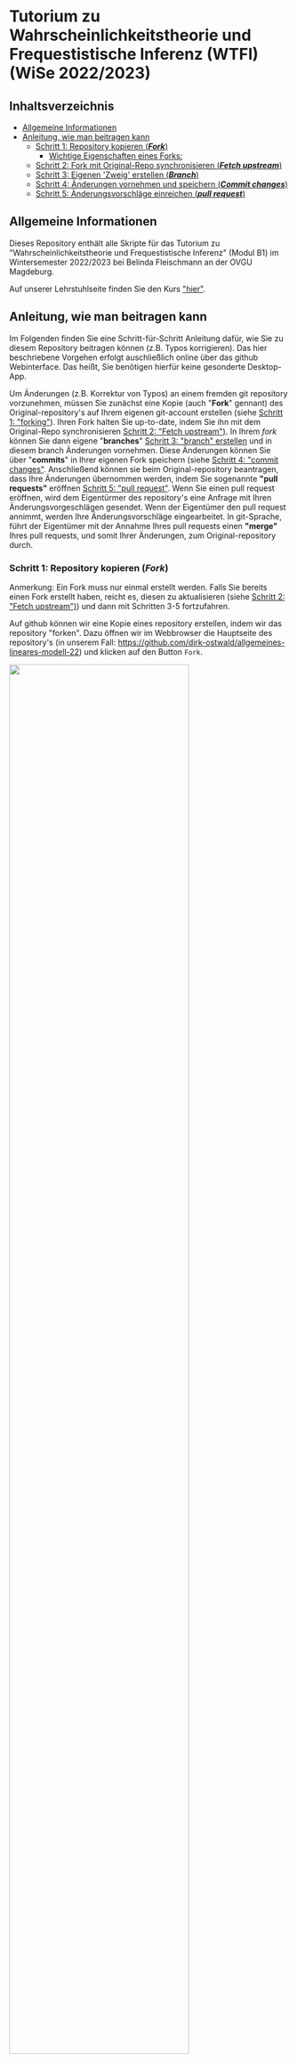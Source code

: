 # Tutorium zu Wahrscheinlichkeitstheorie und Frequestistische Inferenz (WTFI) (WiSe 2022/2023) <!-- omit in toc -->



## Inhaltsverzeichnis <!-- omit in toc -->
- [Allgemeine Informationen](#allgemeine-informationen)
- [Anleitung, wie man beitragen kann](#anleitung-wie-man-beitragen-kann)
  - [Schritt 1: Repository kopieren (***Fork***)](#schritt-1-repository-kopieren-fork)
    - [Wichtige Eigenschaften eines Forks:](#wichtige-eigenschaften-eines-forks)
  - [Schritt 2: Fork mit Original-Repo synchronisieren (***Fetch upstream***)](#schritt-2-fork-mit-original-repo-synchronisieren-fetch-upstream)
  - [Schritt 3: Eigenen 'Zweig' erstellen (***Branch***)](#schritt-3-eigenen-zweig-erstellen-branch)
  - [Schritt 4: Änderungen vornehmen und speichern (***Commit changes***)](#schritt-4-änderungen-vornehmen-und-speichern-commit-changes)
  - [Schritt 5: Änderungsvorschläge einreichen (***pull request***)](#schritt-5-änderungsvorschläge-einreichen-pull-request)

## Allgemeine Informationen
Dieses Repository enthält alle Skripte für das Tutorium zu "Wahrscheinlichkeitstheorie und Frequestistische Inferenz" (Modul B1) im Wintersemester 2022/2023 bei Belinda Fleischmann an der OVGU Magdeburg.

Auf unserer Lehrstuhlseite finden Sie den Kurs ["hier"](https://www.ipsy.ovgu.de/Institut/Abteilungen+des+Institutes/Methodenlehre+I+_+Experimentelle+und+Neurowissenschaftliche+Psychologie/Lehre/Wintersemester+2023/Wahrscheinlichkeitstheorie+und+Frequentistische+Inferenz.html). 

## Anleitung, wie man beitragen kann
Im Folgenden finden Sie eine Schritt-für-Schritt Anleitung dafür, wie Sie zu diesem Repository beitragen können (z.B. Typos korrigieren). Das hier beschriebene Vorgehen erfolgt auschließlich online über das github Webinterface. Das heißt, Sie benötigen hierfür keine gesonderte Desktop-App. 

Um Änderungen (z.B. Korrektur von Typos) an einem fremden git repository vorzunehmen, müssen Sie zunächst eine Kopie (auch "**Fork**" gennant) des Original-repository's auf Ihrem eigenen git-account erstellen (siehe [Schritt 1: "forking"](#schritt-1-repository-kopieren-fork)). Ihren Fork halten Sie up-to-date, indem Sie ihn mit dem Original-Repo synchronisieren [Schritt 2: "Fetch upstream")](#schritt-2-fork-mit-original-repo-synchronisieren-fetch-upstream). In Ihrem *fork* können Sie dann eigene "**branches**" [Schritt 3: "branch" erstellen](#schritt-3-eigenen-zweig-erstellen-branch) und in diesem branch Änderungen vornehmen. Diese Änderungen können Sie über "**commits**" in Ihrer eigenen Fork speichern (siehe [Schritt 4: "commit changes"](#schritt-4-änderungen-vornehmen-und-speichern-commit-changes). Anschließend können sie beim Original-repository beantragen, dass Ihre Änderungen übernommen werden, indem Sie sogenannte **"pull requests"** eröffnen [Schritt 5: "pull request"](#schritt-5-änderungsvorschläge-einreichen-pull-request). Wenn Sie einen pull request eröffnen, wird dem Eigentürmer des repository's eine Anfrage mit Ihren Änderungsvorgeschlägen gesendet. Wenn der Eigentümer den pull request annimmt, werden Ihre Änderungsvorschläge eingearbeitet. In git-Sprache, führt der Eigentümer mit der Annahme Ihres pull requests einen **"merge"** Ihres pull requests, und somit Ihrer Änderungen, zum Original-repository durch. 

### Schritt 1: Repository kopieren (***Fork***)
Anmerkung: Ein Fork muss nur einmal erstellt werden. Falls Sie bereits einen Fork erstellt haben, reicht es, diesen zu aktualisieren (siehe [Schritt 2: "Fetch upstream")](#schritt-2-fork-mit-original-repo-synchronisieren-fetch-upstream)) und dann mit Schritten 3-5 fortzufahren.

Auf github können wir eine Kopie eines repository erstellen, indem wir das repository "forken". Dazu öffnen wir im Webbrowser die Hauptseite des repository's (in unserem Fall: https://github.com/dirk-ostwald/allgemeines-lineares-modell-22) und klicken auf den Button `Fork`.

<img src="doc/Abbildungen/Abb_1_fork_0_click_fork.png" width="80%"/>

Wir werden dann auf eine neue Seite weitergeleitet, wo wir dem Fork, den wir erstellen möchten einen *Repository name* geben können. Es empfiehlt sich, den Namen des Original-Repository's zu wählen. In diesem Beispiel also "allgemeines-lineares-modell-22". Anschließend klicken wir auf `Create fork`. 

<img src="doc/Abbildungen/Abb_2_fork_1_create_fork.png" width="80%"/>

Das Kopieren kann ggf. einen Moment dauern und wir sehen:

<img src="doc/Abbildungen/Abb_3_fork_2_forking_wait.png" width="80%"/>

Wenn das Forking erfolgreich abgeschlossen wurde, werden wir automatisch auf die Hauptseite unseres neuen Forks (also der Kopie des Original-Repository's, die unter unserem eigenen github-account erstellt wurde) weitergeleitet. Oben links wird unser git-account-Name und dahinter nach einem ```/``` der Name unsers Forks (rosa Pfeil) angezeigt. Darunter wird uns ein Link zur Original-Repo angezeigt (grüner Pfeil). 

<img src="doc/Abbildungen/Abb_4_fork_4_new_fork_created.png" width="80%"/>

  
#### **Wichtige Eigenschaften eines Forks:** 

* Alle Änderungen, die im Fork vorgenommen werden, werden *nicht* im Original-Repository geändert. Änderungen im eigenen Fork können mit der [**pull-request**](#schritt-5-änderungsvorschläge-einreichen-pull-request)-Funktion als Anfrage beim Eigentümer des Original-Repo's eingereicht werden. Erst wenn der Eigentümer den pull-request annimmt, werden die Änderungen im Original-Repo übernommen. (Achtung! bevor Sie Änderungen vornehmen, sollten Sie stets zuerst Schritt 2 - 4 durchführen)
* Änderungen im Original-Repository werden im Fork *nicht* automatisch synchronisiert. Ein Fork kann jedoch jederzeit mit dem Origianl-Repository synchronisiert werden (mit der [**fetch upstream**](#schritt-2-fork-mit-original-repo-synchronisieren-fetch-upstream)-Funktion)
* Einmal erstellt, bleibt ein Fork solange bestehen, bis wir es löschen. Falls Sie vorhaben, in Zukunft noch weitere Änderungen vorzunehmen, empfiehlt es sich, den Fork zu behalten, und diesen regelmäßig mit dem Original-Repo zu synchronisieren (siehe [**fetch upstream**](#schritt-2-fork-mit-original-repo-synchronisieren-fetch-upstream)) 
* Löschen des Fork führt nicht zum Löschen der Original-Repository. 

### Schritt 2: Fork mit Original-Repo synchronisieren (***Fetch upstream***)
Um den eigenen Fork mit dem Original-Repo zu synchronisieren, gehen wir auf die Hauptseite unsere Fork. Dort wird uns stets angezeigt, ob die branch, die ausgewählt ist *up-to-date* oder ggf. *\<Anzahl\> commits behind* ist. 

Es empfiehlt sich, den eigenen Fork *zuerst* mit dem Original-Repo zu snychronieren, bevor wir Änderungen vornehmen, um Bearbeitungskonflikte zu vermeiden. 

Dazu klicken wir einfach auf ```Sync fork``` und ```Update branch``` (siehe unten).

<img src="doc/Abbildungen/Abb_4_2_fork_5_sync_fork.png" width="80%"/>

Nach erfolgreicher Synchronisierung erhalten wir die Benachrichtigung *Successfully fetched and fast-forwarded from upstream \<Name des original/upstream Repo\>*.

<img src="doc/Abbildungen/Abb_4_3_fork_6_fork_synced.png" width="80%"/>`

### Schritt 3: Eigenen 'Zweig' erstellen (***Branch***)
Ein git Repository kann einen oder mehrere sogenannte "Branches" haben. Es gibt immer eine "Haupt-branch", die idR. "main" oder "master" heißt. Änderungen (auch im eigenen Fork) sollten stets auf einer extra dafür kreierten branch erfolgen. 

Um einen branch zu erzeugen klicken wir auf den Reiter, wo man die branch auswählen kann (pinker Pfeil unten im Bild). Dort können wir den Namen einer neuen branch eingeben und diesen erstellen. 

<img src="doc/Abbildungen/Abb_5_branch_create.png" width="80%"/>

Wenn github die neue branch erstellt hat bekommen wir eine eine Benachrichtigung in der oberen Leiste und befinden uns automatisch auf unserer neuen branch.

<img src="doc/Abbildungen/Abb_6_branch_created.png" width="80%"/>

### Schritt 4: Änderungen vornehmen und speichern (***Commit changes***)

Bevor wir Änderungen vornehmen, sollten wir stets sicherstellen, dass 
1. unser Fork up-to-date ist (siehe [***fetch upstream***](#schritt-2-fork-mit-original-repo-synchronisieren-fetch-upstream)) und
2. wir uns in einer anderen branch als der Hauptbranch befinden (siehe [***branch***](#schritt-3-eigenen-zweig-erstellen-branch))

Um online Änderungen vorzunehmen öffnen wir zunächst die Datei, an der wir etwas ändern möchten. Dazu klicken wir einfach auf die entsprechenden Ordner und/oder Dateien. In unserem Beispiel möchten wir einen Typo ("and" statt "an") im R-Markdown Code für das Vorlesungs-Skript 3_Matrizen korrigieren. Wir brauchen also die Datei ```3_Matrizen.Rmd```, welche sich im Ordner ```/3_Matrizen``` befindet. Wenn wir die Datei geöffnet haben, wird uns der code im Lesemodus angezeigt. Das heißt, wir können den code noch nicht bearbeiten. Um die Bearbeitung freizuschalten klicken wir auf das Bearbeitungssymbol (Bleistift) oben rechts 

<img src="doc/Abbildungen/Abb_7_edit.png" width="80%"/>

Es stehen nun 2 Reiter zur Auswahl. Im ```Edit file```-Reiter (pinker Pfeil) können wir die gewünschte(n) Änderung(en) (grüner Pfeil) vornehmen.

<img src="doc/Abbildungen/Abb_8_edit_file.png" width="80%"/>

<img src="doc/Abbildungen/Abb_9_edit_and.png" width="80%"/>

Anschließend können wir unsere Änderung im ```Preview changes```-Reiter (pinker Pfeil) überprüfen (orangener Pfeil) und speichern (in git-Spache: "Änderung übergeben" / ***commit changes***). Jeder commit braucht eine **commit message**, welche aussagt, wie sich diese Änderung auf den Code auswirkt. commit messages (hellblauer Pfeil) werden konventionell im Imperativ geschrieben, weil Sie quasi als Befehl ausdrücken, was ein commit am code ändern soll. In unserem Beispiel korrigiert unser commit einen typo. Anders ausgedrückt, führt dieser commit den Befehl *"Fix typo in Selbskontrollfrage 8"* aus. Optional kann darunter noch eine detailliertere Beschreibung der Änderung angegeben werden. Mit dem button ```Commit changes``` (grüner Pfeil) werden die Änderungen im eigenen branch des eigenen Forks gespeichert.

<img src="doc/Abbildungen/Abb_10_commit.png" width="80%"/>

Wenn wir jetzt auf die Hauptseite unseres Forks navigieren, wird uns automatisch angezeigt, dass unsere branch ```fix-typos-matrizen``` "recent pushes" hat und die Option zu ```Compare & pull request``` besteht. Für unsere Zwecke kann "recent pushes" als "neue Änderungen" verstanden. Diese Benachrichtigung sagt uns also, dass auf unserer branch neue Änderungen gemacht wurden und die Option besteht, diese mit dem Original-Repo zu vergleichen (Compare) und ggf. unsere Änderungen als Vorschläge einzureichen ([**pull-request**](#schritt-5-änderungsvorschläge-einreichen-pull-request))

<img src="doc/Abbildungen/Abb_11_recent_pushes.png" width="80%"/>


### Schritt 5: Änderungsvorschläge einreichen (***pull request***)

Änderungen, die im eigenen Fork gespeichert (commited) sind können per ***pull request*** als Vorschlag an das Original-Repo eingereicht werden. Dazu eröffnen wir einen **pull request**, indem wir auf den button ```Compare & pull request``` klicken (grüner Pfeil).

<img src="doc/Abbildungen/Abb_12_compare_pull_reqest.png" width="80%"/>

Es öffnet sich eine neue Seite, auf der wir einen Titel (pink) und eineBeschreibung (orange) zu unserem pull request angeben können. Falls ein pull request nur einen commit beinhaltet, so wie in unserem Beispiel, wählt github per default die commit message und description des einen commits. Anschließend klicken wir auf ```Create pull request```, um unsere Änderungen einzureichen. 

